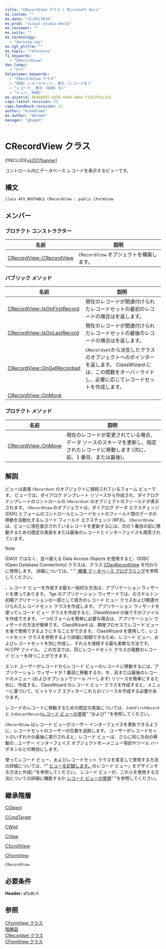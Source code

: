 ```yaml
---
title: "CRecordView クラス | Microsoft Docs"
ms.custom: ""
ms.date: "12/03/2016"
ms.prod: "visual-studio-dev14"
ms.reviewer: ""
ms.suite: ""
ms.technology: 
  - "devlang-cpp"
ms.tgt_pltfrm: ""
ms.topic: "reference"
f1_keywords: 
  - "CRecordView"
dev_langs: 
  - "C++"
helpviewer_keywords: 
  - "CRecordView クラス"
  - "ODBC レコードセット, 表示 (レコードを)"
  - "レコード, 表示 (ODBC を)"
  - "ビュー, ODBC"
ms.assetid: 9b4b0897-bd50-4d48-a0b4-f3323f5ccc55
caps.latest.revision: 25
caps.handback.revision: 13
author: "mikeblome"
ms.author: "mblome"
manager: "ghogen"
---
```

# CRecordView クラス
[!INCLUDE[vs2017banner](../../assembler/inline/includes/vs2017banner.md)]

コントロール内にデータベース レコードを表示するビューです。  
  
## 構文  
  
```  
class AFX_NOVTABLE CRecordView : public CFormView  
```  
  
## メンバー  
  
### プロテクト コンストラクター  
  
|名前|説明|  
|--------|--------|  
|[CRecordView::CRecordView](../Topic/CRecordView::CRecordView.md)|`CRecordView` オブジェクトを構築します。|  
  
### パブリック メソッド  
  
|名前|説明|  
|--------|--------|  
|[CRecordView::IsOnFirstRecord](../Topic/CRecordView::IsOnFirstRecord.md)|現在のレコードが関連付けられたレコードセットの最初のレコードの場合はを返します。|  
|[CRecordView::IsOnLastRecord](../Topic/CRecordView::IsOnLastRecord.md)|現在のレコードが関連付けられたレコードセットの最後のレコードの場合はを返します。|  
|[CRecordView::OnGetRecordset](../Topic/CRecordView::OnGetRecordset.md)|`CRecordset`から派生したクラスのオブジェクトへのポインターを返します。  ClassWizard には、この関数をオーバーライドし、必要に応じてレコードセットを作成します。|  
|[CRecordView::OnMove](../Topic/CRecordView::OnMove.md)||  
  
### プロテクト メソッド  
  
|名前|説明|  
|--------|--------|  
|[CRecordView::OnMove](../Topic/CRecordView::OnMove.md)|現在のレコードが変更されている場合、データ ソースのスキーマを更新し、指定されたレコードに移動します \(次に、前、1 番目、または最後\)。|  
  
## 解説  
 ビューは直接 `CRecordset` のオブジェクトに接続されているフォーム ビューです。  ビューでは、ダイアログ テンプレート リソースから作成され、ダイアログ テンプレートのコントロールの `CRecordset` のオブジェクトのフィールドが表示されます。  `CRecordView` のオブジェクトは、ダイアログ データ エクスチェンジ \(DDX\) とフォームのコントロールとレコードセットのフィールド間のデータの移動を自動化するレコード フィールド エクスチェンジ \(RFX\)。  `CRecordView` は、ビューに現在表示されているレコードを更新するには、次の 1 番目の前に移動するための既定の実装をまたは最後のレコードとインターフェイスも用意されています。  
  
> [!NOTE]
>  \(DAO\) ではなく、並べ替える Data Access Objects を使用すると、ODBC \(Open Database Connectivity\) クラスは、クラス [CDaoRecordView](../../mfc/reference/cdaorecordview-class.md) を代わりに使用します。  詳細については、" " [:概要 データベース プログラミング](../../data/data-access-programming-mfc-atl.md)を参照してください。  
  
 、レコード ビューを作成する最も一般的な方法は、アプリケーション ウィザードを使ってあります。  Tge のアプリケーション ウィザードでは、のスケルトン初期アプリケーションの一部として両方のレコード ビュー クラスおよび関連付けられたレコードセット クラスを作成します。  アプリケーション ウィザードを使ってレコード ビュー クラスを作成すると、ClassWizard の後でそのファイルを作成できます。  一つのフォームを簡単に必要な場合は、アプリケーション ウィザードの方法が簡単です。  ClassWizard は、開発プロセスでレコード ビューを後で使用できるようにすることができます。  ClassWizard を使用して、レコードセット クラスを参照するより詳細に制御できるため、レコード ビュー、およびレコードセットを別に作成し、それらを接続する最も柔軟な方法です。H\/.CPP ファイル。  この方法では、同じレコードセット クラスの複数のレコード ビューを持つことができます。  
  
 エンド ユーザーがレコードからレコード ビューのレコードに移動するには、アプリケーション ウィザードが 1 番目に移動するか、を、前または最後のレコードのメニュー \(およびオプションでツール バーします\) リソースを簡単にするために、作成する。  ClassWizard のレコード ビュー クラスを作成すると、メニューに基づいて、ビットマップ エディターこれらのリソースを作成する必要があります。  
  
 レコードのレコードに移動するための既定の実装については、`IsOnFirstRecord` と `IsOnLastRecord`[レコード ビューの使用](../../data/using-a-record-view-mfc-data-access.md)" "および" "を参照してください。  
  
 `CRecordView` はレコード ビューがユーザー インターフェイスを更新できるように、レコードセットのユーザーの位置を追跡します。  ユーザーがレコードセットのいずれかの最後に実行されると、レコード ビューは、さらに同じ方向の移動の…ユーザー インターフェイス オブジェクトを—メニュー項目やツール バー ボタンなどの無効にします。  
  
 使ってレコード ビュー、およびレコードセット クラスを宣言して使用する方法の詳細については、「" [ビューを記録します。](../../data/record-views-mfc-data-access.md)のレコード ビュー」をデザインする方法と作成\) "を参照してください。  レコード ビューが、これらを使用する方法についての詳細に機能するか [レコード ビューの使用](../../data/using-a-record-view-mfc-data-access.md)" "を参照してください。  
  
## 継承階層  
 [CObject](../Topic/CObject%20Class.md)  
  
 [CCmdTarget](../Topic/CCmdTarget%20Class.md)  
  
 [CWnd](../Topic/CWnd%20Class.md)  
  
 [CView](../Topic/CView%20Class.md)  
  
 [CScrollView](../../mfc/reference/cscrollview-class.md)  
  
 [CFormView](../../mfc/reference/cformview-class.md)  
  
 `CRecordView`  
  
## 必要条件  
 **Header:** afxdb.h  
  
## 参照  
 [CFormView クラス](../../mfc/reference/cformview-class.md)   
 [階層図](../../mfc/hierarchy-chart.md)   
 [CRecordset クラス](../Topic/CRecordset%20Class.md)   
 [CFormView クラス](../../mfc/reference/cformview-class.md)